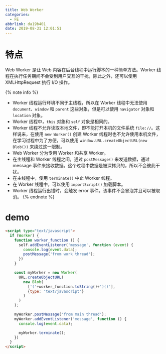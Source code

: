 ```yaml
---
title: Web Worker
categories:
  - FE
abbrlink: da19b401
date: 2019-08-31 12:01:51
---
```


# 特点

Web Worker 是让 Web 内容在后台线程中运行脚本的一种简单方法。Worker 线程在执行任务期间不会受到用户交互的干扰，除此之外，还可以使用 XMLHttpRequest 执行 I/O 操作。

{% note info %}
- Worker 线程运行环境不同于主线程，所以在 Worker 线程中无法使用 `document`、`window` 和 `parent` 这些对象，但是可以使用 `navigator` 对象和 `location` 对象。
- Worker 线程中，`this` 对象和 `self` 对象是相同的。
- Worker 线程不允许读取本地文件，即不能打开本机的文件系统 `file://`。这样说来，在使用 `new Worker()` 创建 Worker 线程时也不允许使用本机文件，在学习过程中为了方便，可以使用 `window.URL.createObjectURL(new Blob())` 来绕过这一限制。
- Web Worker 分为专用 Worker 和共享 Worker。
- 在主线程和 Worker 线程之间，通过 `postMessage()` 来发送数据，通过 message 事件来接收数据。这个过程中数据是被深拷贝的，所以不会彼此干扰。
- 在主线程中，使用 `terminate()` 中止 Worker 线程。
- 在 Worker 线程中，可以使用 `importScript()` 加载脚本。
- Worker 线程运行出错时，会触发 error 事件。该事件不会冒泡并且可以被取消。
{% endnote %}

# demo

```html
<script type="text/javascript">
  if (Worker) {
    function worker_function () {
      self.addEventListener('message', function (event) {
        console.log(event.data);
        postMessage('from work thread');
      })
    }

    const myWorker = new Worker(
      URL.createObjectURL(
        new Blob(
          ['('+worker_function.toString()+')()'],
          {type: 'text/javascript'}
        )
      )
    );

    myWorker.postMessage('from main thread');
    myWorker.addEventListener('message', function () {
      console.log(event.data);

      myWorker.terminate();
    })
  }
</script>
```
